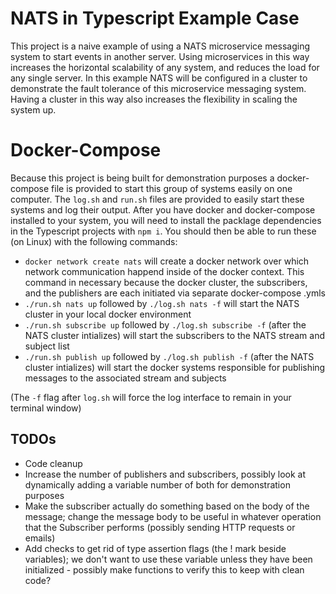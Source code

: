 # NATS in Typescript Example Case

This project is a naive example of using a NATS microservice messaging system to start events in another server. Using microservices in this way increases the horizontal scalability of any system, and reduces the load for any single server. In this example NATS will be configured in a cluster to demonstrate the fault tolerance of this microservice messaging system. Having a cluster in this way also increases the flexibility in scaling the system up.

# Docker-Compose

Because this project is being built for demonstration purposes a docker-compose file is provided to start this group of systems easily on one computer. The `log.sh` and `run.sh` files are provided to easily start these systems and log their output. After you have docker and docker-compose installed to your system, you will need to install the packlage dependencies in the Typescript projects with `npm i`. You should then be able to run these (on Linux) with the following commands:
- `docker network create nats` will create a docker network over which network communication happend inside of the docker context. This command in necessary because the docker cluster, the subscribers, and the publishers are each initiated via separate docker-compose .ymls
- `./run.sh nats up` followed by `./log.sh nats -f` will start the NATS cluster in your local docker environment
- `./run.sh subscribe up` followed by `./log.sh subscribe -f` (after the NATS cluster intializes) will start the subscribers to the NATS stream and subject list
- `./run.sh publish up` followed by `./log.sh publish -f` (after the NATS cluster intializes) will start the docker systems responsible for publishing messages to the associated stream and subjects

(The `-f` flag after `log.sh` will force the log interface to remain in your terminal window)

## TODOs

- Code cleanup
- Increase the number of publishers and subscribers, possibly look at dynamically adding a variable number of both for demonstration purposes
- Make the subscriber actually do something based on the body of the message; change the message body to be useful in whatever operation that the Subscriber performs (possibly sending HTTP requests or emails)
- Add checks to get rid of type assertion flags (the ! mark beside variables); we don't want to use these variable unless they have been initialized - possibly make functions to verify this to keep with clean code?
